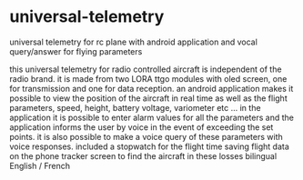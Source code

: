 # universal-telemetry
universal telemetry for rc plane with android application and vocal query/answer for flying parameters

this universal telemetry for radio controlled aircraft is independent of the radio brand.
it is made from two LORA ttgo modules with oled screen, one for transmission and one for data reception.
an android application makes it possible to view the position of the aircraft in real time as well as the flight parameters, speed, height, battery voltage, variometer etc ...
in the application it is possible to enter alarm values for all the parameters and the application informs the user by voice in the event of exceeding the set points. it is also possible to make a voice query of these parameters with voice responses.
included a stopwatch for the flight time
saving flight data on the phone
tracker screen to find the aircraft in these losses
bilingual English / French
